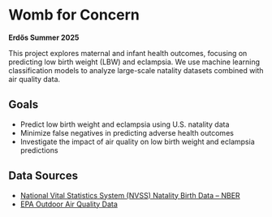 # Womb for Concern

**Erdős Summer 2025**

This project explores maternal and infant health outcomes, focusing on predicting low birth weight (LBW) and eclampsia. 
We use machine learning classification models to analyze large-scale natality datasets combined with air quality data.

## Goals
- Predict low birth weight and eclampsia using U.S. natality data
- Minimize false negatives in predicting adverse health outcomes
- Investigate the impact of air quality on low birth weight and eclampsia predictions

## Data Sources
- [National Vital Statistics System (NVSS) Natality Birth Data – NBER](https://www.nber.org/research/data/vital-statistics-natality-birth-data)
- [EPA Outdoor Air Quality Data](https://www.epa.gov/outdoor-air-quality-data)

